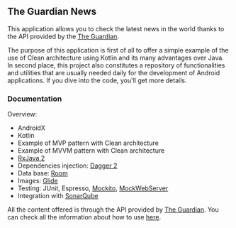 ## The Guardian News

This application allows you to check the latest news in the world thanks to the API provided by the [The Guardian](https://www.theguardian.com/uk).

The purpose of this application is first of all to offer a simple example of the use of Clean architecture using Kotlin and its many advantages over Java. In second place, this project also constitutes a repository of functionalities and utilities that are usually needed daily for the development of Android applications. If you dive into the code, you'll get more details.

### Documentation

Overview:
- AndroidX
- Kotlin
- Example of MVP pattern with Clean architecture
- Example of MVVM pattern with Clean architecture
- [RxJava 2][1]
- Dependencies injection: [Dagger 2][2]
- Data base: [Room][3]
- Images: [Glide][4]
- Testing: JUnit, Espresso, [Mockito][5], [MockWebServer][6]
- Integration with [SonarQube][7]

All the content offered is through the API provided by [The Guardian](https://www.theguardian.com/uk). You can check all the information about how to use [here](https://open-platform.theguardian.com/).

[1]: https://github.com/ReactiveX/RxJava
[2]: https://google.github.io/dagger/
[3]: https://developer.android.com/training/data-storage/room/index.html
[4]: https://github.com/bumptech/glide
[5]: https://site.mockito.org/
[6]: https://github.com/square/okhttp/tree/master/mockwebserver
[7]: https://www.sonarqube.org/
